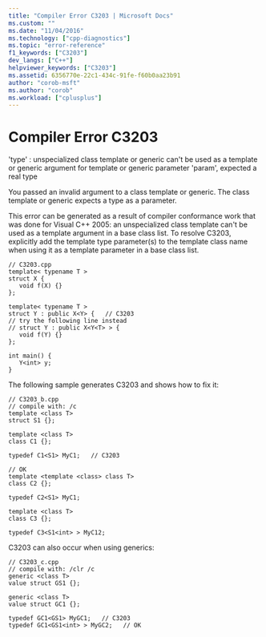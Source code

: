 ```yaml
---
title: "Compiler Error C3203 | Microsoft Docs"
ms.custom: ""
ms.date: "11/04/2016"
ms.technology: ["cpp-diagnostics"]
ms.topic: "error-reference"
f1_keywords: ["C3203"]
dev_langs: ["C++"]
helpviewer_keywords: ["C3203"]
ms.assetid: 6356770e-22c1-434c-91fe-f60b0aa23b91
author: "corob-msft"
ms.author: "corob"
ms.workload: ["cplusplus"]
---
```

# Compiler Error C3203

'type' : unspecialized class template or generic can't be used as a template or generic argument for template or generic parameter 'param', expected a real type

You passed an invalid argument to a class template or generic. The class template or generic expects a type as a parameter.

This error can be generated as a result of compiler conformance work that was done for Visual C++ 2005: an unspecialized class template can't be used as a template argument in a base class list. To resolve C3203, explicitly add the template type parameter(s) to the template class name when using it as a template parameter in a base class list.

```
// C3203.cpp
template< typename T >
struct X {
   void f(X) {}
};

template< typename T >
struct Y : public X<Y> {   // C3203
// try the following line instead
// struct Y : public X<Y<T> > {
   void f(Y) {}
};

int main() {
   Y<int> y;
}
```

The following sample generates C3203 and shows how to fix it:

```
// C3203_b.cpp
// compile with: /c
template <class T>
struct S1 {};

template <class T>
class C1 {};

typedef C1<S1> MyC1;   // C3203

// OK
template <template <class> class T>
class C2 {};

typedef C2<S1> MyC1;

template <class T>
class C3 {};

typedef C3<S1<int> > MyC12;
```

C3203 can also occur when using generics:

```
// C3203_c.cpp
// compile with: /clr /c
generic <class T>
value struct GS1 {};

generic <class T>
value struct GC1 {};

typedef GC1<GS1> MyGC1;   // C3203
typedef GC1<GS1<int> > MyGC2;   // OK
```